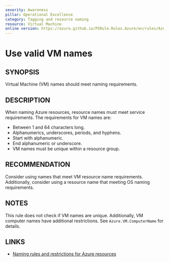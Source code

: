```yaml
---
severity: Awareness
pillar: Operational Excellence
category: Tagging and resource naming
resource: Virtual Machine
online version: https://azure.github.io/PSRule.Rules.Azure/en/rules/Azure.VM.Name/
---
```


# Use valid VM names

## SYNOPSIS

Virtual Machine (VM) names should meet naming requirements.

## DESCRIPTION

When naming Azure resources, resource names must meet service requirements.
The requirements for VM names are:

- Between 1 and 64 characters long.
- Alphanumerics, underscores, periods, and hyphens.
- Start with alphanumeric.
- End alphanumeric or underscore.
- VM names must be unique within a resource group.

## RECOMMENDATION

Consider using names that meet VM resource name requirements.
Additionally, consider using a resource name that meeting OS naming requirements.

## NOTES

This rule does not check if VM names are unique.
Additionally, VM computer names have additional restrictions.
See `Azure.VM.ComputerName` for details.

## LINKS

- [Naming rules and restrictions for Azure resources](https://docs.microsoft.com/azure/azure-resource-manager/management/resource-name-rules)
